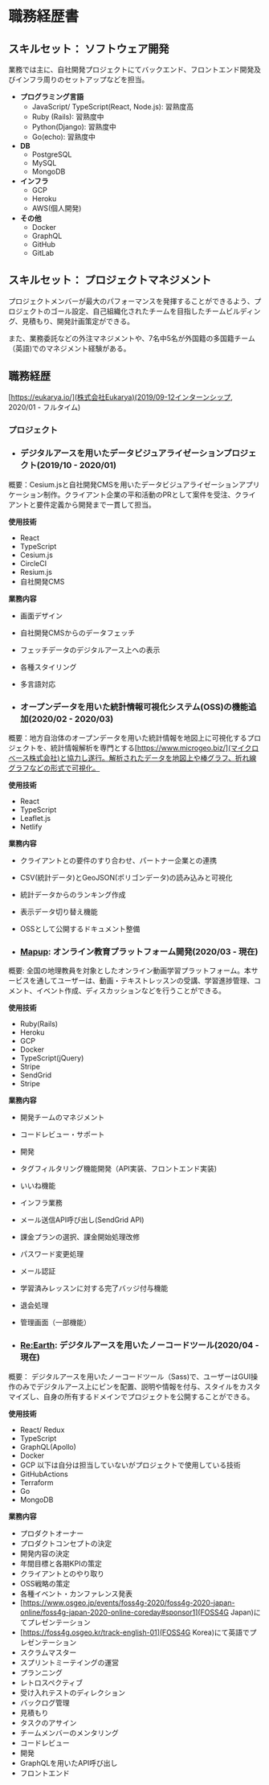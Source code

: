 # 職務経歴書

## スキルセット： ソフトウェア開発
業務では主に、自社開発プロジェクトにてバックエンド、フロントエンド開発及びインフラ周りのセットアップなどを担当。

* **プログラミング言語**
  * JavaScript/ TypeScript(React, Node.js): 習熟度高
  * Ruby (Rails): 習熟度中
  * Python(Django): 習熟度中
  * Go(echo): 習熟度中
* **DB**
  * PostgreSQL
  * MySQL
  * MongoDB
* **インフラ**
  * GCP
  * Heroku
  * AWS(個人開発)
* **その他**
  * Docker
  * GraphQL
  * GitHub
  * GitLab

## スキルセット： プロジェクトマネジメント
プロジェクトメンバーが最大のパフォーマンスを発揮することができるよう、プロジェクトのゴール設定、自己組織化されたチームを目指したチームビルディング、見積もり、開発計画策定ができる。

また、業務委託などの外注マネジメントや、7名中5名が外国籍の多国籍チーム（英語)でのマネジメント経験がある。

## 職務経歴
[https://eukarya.io/](株式会社Eukarya)(2019/09-12インターンシップ, 2020/01 - フルタイム)

### プロジェクト
* ### デジタルアースを用いたデータビジュアライゼーションプロジェクト(2019/10 - 2020/01)
概要：Cesium.jsと自社開発CMSを用いたデータビジュアライゼーションアプリケーション制作。クライアント企業の平和活動のPRとして案件を受注、クライアントと要件定義から開発まで一貫して担当。

**使用技術**
* React
* TypeScript
* Cesium.js
* CircleCI
* Resium.js
* 自社開発CMS

**業務内容**
* 画面デザイン
* 自社開発CMSからのデータフェッチ
* フェッチデータのデジタルアース上への表示
* 各種スタイリング
* 多言語対応

* ### オープンデータを用いた統計情報可視化システム(OSS)の機能追加(2020/02 - 2020/03)
概要：地方自治体のオープンデータを用いた統計情報を地図上に可視化するプロジェクトを、統計情報解析を専門とする[https://www.microgeo.biz/](マイクロベース株式会社)と協力し遂行。解析されたデータを地図上や棒グラフ、折れ線グラフなどの形式で可視化。

**使用技術**
* React
* TypeScript
* Leaflet.js
* Netlify

**業務内容**
* クライアントとの要件のすり合わせ、パートナー企業との連携
* CSV(統計データ)とGeoJSON(ポリゴンデータ)の読み込みと可視化
* 統計データからのランキング作成
* 表示データ切り替え機能
* OSSとして公開するドキュメント整備

* ### [Mapup](https://mapup.jp/): オンライン教育プラットフォーム開発(2020/03 - 現在)
概要: 全国の地理教員を対象としたオンライン動画学習プラットフォーム。本サービスを通してユーザーは、動画・テキストレッスンの受講、学習進捗管理、コメント、イベント作成、ディスカッションなどを行うことができる。

**使用技術**
* Ruby(Rails)
* Heroku
* GCP
* Docker
* TypeScript(jQuery)
* Stripe
* SendGrid
* Stripe

**業務内容**
* 開発チームのマネジメント
* コードレビュー・サポート
* 開発
 * タグフィルタリング機能開発（API実装、フロントエンド実装)
 * いいね機能
 * インフラ業務
 * メール送信API呼び出し(SendGrid API)
 * 課金プランの選択、課金開始処理改修
 * パスワード変更処理
 * メール認証
 * 学習済みレッスンに対する完了バッジ付与機能
 * 退会処理
 * 管理画面（一部機能）


* ### [Re:Earth](https://reearth.io/): デジタルアースを用いたノーコードツール(2020/04 - 現在)
概要： デジタルアースを用いたノーコードツール（Sass)で、ユーザーはGUI操作のみでデジタルアース上にピンを配置、説明や情報を付与、スタイルをカスタマイズし、自身の所有するドメインでプロジェクトを公開することができる。

**使用技術**
* React/ Redux
* TypeScript
* GraphQL(Apollo)
* Docker
* GCP
以下は自分は担当していないがプロジェクトで使用している技術
* GitHubActions
* Terraform
* Go
* MongoDB

**業務内容**
* プロダクトオーナー
 * プロダクトコンセプトの決定
 * 開発内容の決定
 * 年間目標と各期KPIの策定
 * クライアントとのやり取り
 * OSS戦略の策定
 * 各種イベント・カンファレンス発表
  * [https://www.osgeo.jp/events/foss4g-2020/foss4g-2020-japan-online/foss4g-japan-2020-online-coreday#sponsor1](FOSS4G Japan)にてプレゼンテーション
  * [https://foss4g.osgeo.kr/track-english-01](FOSS4G Korea)にて英語でプレゼンテーション
* スクラムマスター
 * スプリントミーテイングの運営
  * プランニング
  * レトロスペクティブ
 * 受け入れテストのディレクション
 * バックログ管理
 * 見積もり
 * タスクのアサイン
 * チームメンバーのメンタリング
* コードレビュー
* 開発
 * GraphQLを用いたAPI呼び出し
 * フロントエンド
